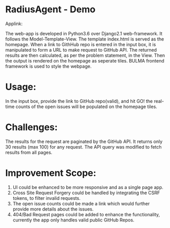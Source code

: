 # RadiusAgent - Demo

Applink:

The web-app is developed in Python3.6 over Django2.1 web-framework.
It follows the Model-Template-View.
The template index.html is served as the homepage.
When a link to GithHub repo is entered in the input box, it is manipulated to form a URL to make request to GitHub API.
The returned results are then calculated, as per the problem statement, in the View.
Then the output is rendered on the homepage as seperate tiles.
BULMA frontend framework is used to style the webpage.

# Usage:
In the input box, provide the link to GitHub repo(valid), and hit GO!
the real-time counts of the open issues will be populated on the homepage tiles.

# Challenges:
The results for the request are paginated by the GitHub API.
It returns only 30 results (max 100) for any request.
The API query was modified to fetch results from all pages. 

# Improvement Scope:
1. UI could be enhanced to be more responsive and as a single page app.
2. Cross Site Request Forgery could be handled by integrating the CSRF tokens, to filter invalid requests.
3. The open issue counts could be made a link which would further provide more details about the issues.
4. 404/Bad Request pages could be added to enhance the functionality, currently the app only handles valid public GitHub Repos.